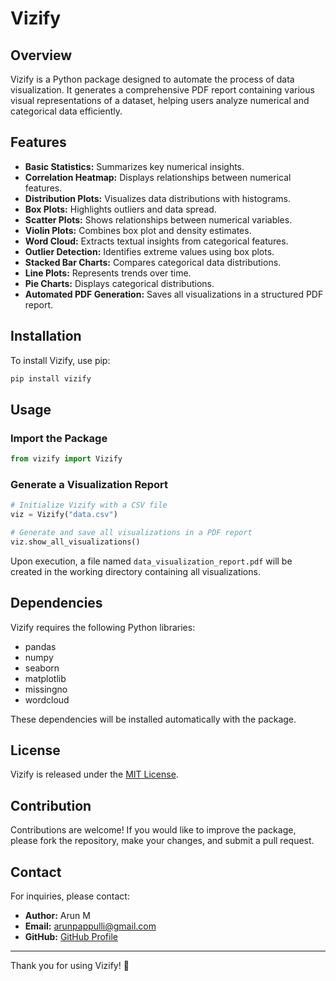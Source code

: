 # Vizify

## Overview
Vizify is a Python package designed to automate the process of data visualization. It generates a comprehensive PDF report containing various visual representations of a dataset, helping users analyze numerical and categorical data efficiently.

## Features
- **Basic Statistics:** Summarizes key numerical insights.
- **Correlation Heatmap:** Displays relationships between numerical features.
- **Distribution Plots:** Visualizes data distributions with histograms.
- **Box Plots:** Highlights outliers and data spread.
- **Scatter Plots:** Shows relationships between numerical variables.
- **Violin Plots:** Combines box plot and density estimates.
- **Word Cloud:** Extracts textual insights from categorical features.
- **Outlier Detection:** Identifies extreme values using box plots.
- **Stacked Bar Charts:** Compares categorical data distributions.
- **Line Plots:** Represents trends over time.
- **Pie Charts:** Displays categorical distributions.
- **Automated PDF Generation:** Saves all visualizations in a structured PDF report.

## Installation
To install Vizify, use pip:
```bash
pip install vizify
```

## Usage
### Import the Package
```python
from vizify import Vizify
```

### Generate a Visualization Report
```python
# Initialize Vizify with a CSV file
viz = Vizify("data.csv")

# Generate and save all visualizations in a PDF report
viz.show_all_visualizations()
```

Upon execution, a file named `data_visualization_report.pdf` will be created in the working directory containing all visualizations.

## Dependencies
Vizify requires the following Python libraries:
- pandas
- numpy
- seaborn
- matplotlib
- missingno
- wordcloud

These dependencies will be installed automatically with the package.

## License
Vizify is released under the [MIT License](LICENSE.txt).

## Contribution
Contributions are welcome! If you would like to improve the package, please fork the repository, make your changes, and submit a pull request.

## Contact
For inquiries, please contact:
- **Author:** Arun M
- **Email:** arunpappulli@gmail.com
- **GitHub:** [GitHub Profile](https://github.com/arun6832)

---

Thank you for using Vizify! 🚀